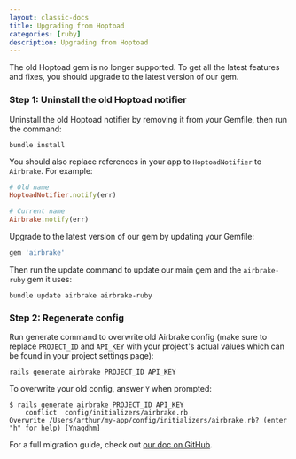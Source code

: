 ```yaml
---
layout: classic-docs
title: Upgrading from Hoptoad
categories: [ruby]
description: Upgrading from Hoptoad
---
```


The old Hoptoad gem is no longer supported. To get all the latest features and
fixes, you should upgrade to the latest version of our gem.

### Step 1: Uninstall the old Hoptoad notifier

Uninstall the old Hoptoad notifier by removing it from your Gemfile, then run
the command:

```
bundle install
```

You should also replace references in your app to `HoptoadNotifier` to
`Airbrake`. For example:

```rb
# Old name
HoptoadNotifier.notify(err)

# Current name
Airbrake.notify(err)
```

Upgrade to the latest version of our gem by updating your Gemfile:

```rb
gem 'airbrake'
```

Then run the update command to update our main gem and the `airbrake-ruby` gem
it uses:

```
bundle update airbrake airbrake-ruby
```

### Step 2: Regenerate config

Run generate command to overwrite old Airbrake config (make sure to replace
`PROJECT_ID` and `API_KEY` with your project's actual values which can be found
in your project settings page):

```
rails generate airbrake PROJECT_ID API_KEY
```

To overwrite your old config, answer `Y` when prompted:

```
$ rails generate airbrake PROJECT_ID API_KEY
    conflict  config/initializers/airbrake.rb
Overwrite /Users/arthur/my-app/config/initializers/airbrake.rb? (enter "h" for help) [Ynaqdhm]
```

For a full migration guide, check out
[our doc on GitHub](https://github.com/airbrake/airbrake/blob/master/docs/Migration_guide_from_v4_to_v5.md).
